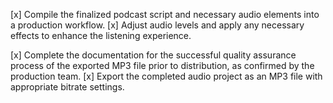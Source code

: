 [x] Compile the finalized podcast script and necessary audio elements into a production workflow.
[x] Adjust audio levels and apply any necessary effects to enhance the listening experience.


[x] Complete the documentation for the successful quality assurance process of the exported MP3 file prior to distribution, as confirmed by the production team.
[x] Export the completed audio project as an MP3 file with appropriate bitrate settings.